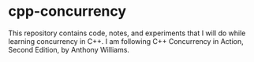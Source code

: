 # cpp-concurrency
This repository contains code, notes, and experiments that I will do while learning concurrency in C++. I am following  C++ Concurrency in Action, Second Edition, by Anthony Williams.
